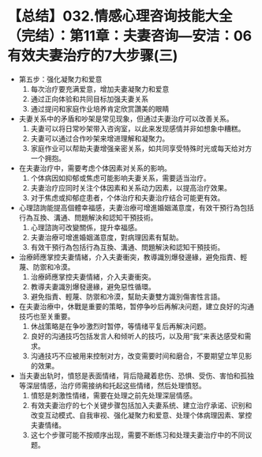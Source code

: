 # 【总结】032.情感心理咨询技能大全（完结）：第11章：夫妻咨询—安洁：06有效夫妻治疗的7大步骤(三)

-   第五步：强化凝聚力和爱意
    1.  每次治疗要充满爱意，增加夫妻凝聚力和爱意
    2.  通过正向体验和共同目标加强夫妻关系
    3.  通过提问和家庭作业培养肯定欣赏讚美的眼睛
-   夫妻关系中的矛盾和吵架是常见现象，但通过夫妻治疗可以改善关系。
    1.  夫妻可以将日常吵架带入咨询室，以此来发现感情并非如想象中糟糕。
    2.  夫妻可以通过合作吵架来增进理解和凝聚力。
    3.  家庭作业可以帮助夫妻增强亲密关系，如共同享受特殊时光或每天给对方一个拥抱。
-   在夫妻治疗中，需要考虑个体因素对关系的影响。
    1.  个体病因如抑郁或焦虑可能影响夫妻关系，需要适当治疗。
    2.  夫妻治疗应同时关注个体因素和关系动力因素，以提高治疗效果。
    3.  对于焦虑或抑郁症患者，个体治疗和夫妻治疗结合可能更有效。
-   心理諮詢能提高個體幸福感，夫妻治療可增進婚姻滿意度，有效干預行為包括行為互換、溝通、問題解決和認知干預技術。
    1.  心理諮詢可改變關係，提升幸福感。
    2.  夫妻治療可增進婚姻滿意度，對病理因素有幫助。
    3.  有效干預行為包括行為互換、溝通、問題解決和認知干預技術。
-   治療師應掌控夫妻情緒，介入夫妻衝突，教導識別爆發邊緣，避免指責、輕蔑、防禦和冷漠。
    1.  治療師應掌控夫妻情緒，介入夫妻衝突。
    2.  教導夫妻識別爆發邊緣，避免惡性循環。
    3.  避免指責、輕蔑、防禦和冷漠，幫助夫妻雙方識別傷害性言語。
-   在夫妻治療中，休戰是重要的策略，暂停争吵后再解决问题，建立良好的沟通技巧也至关重要。
    1.  休战策略是在争吵激烈时暂停，等情绪平复后再解决问题。
    2.  良好的沟通技巧包括发言人和倾听人的技巧，以及用“我”来表达感受和需求。
    3.  沟通技巧不应被用来控制对方，改变需要时间和磨合，不要期望立竿见影的效果。
-   当夫妻出轨时，憤怒是表面情绪，背后隐藏着悲伤、恐惧、受伤、害怕和孤独等深层情感，治疗师需接纳和托起这些情绪，然后处理憤怒。
    1.  憤怒是刺激性情绪，需要在处理之前先处理深层情感。
    2.  有效夫妻治疗的七个关键步骤包括加入夫妻系统、建立治疗承诺、识别和改变互动模式、自我审视、强化凝聚力和爱意、处理个体病理因素、掌控夫妻情绪。
    3.  这七个步骤可能不按顺序出现，需要不断练习和处理夫妻治疗中的不同议题。